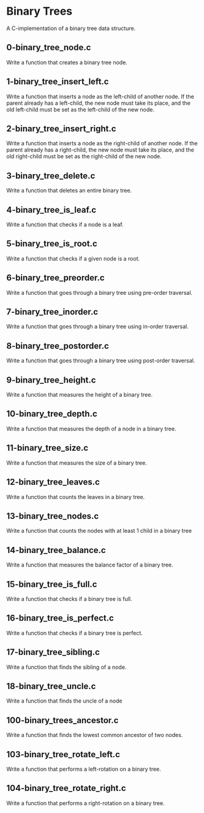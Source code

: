# Binary Trees
A C-implementation of a binary tree data structure.

## 0-binary_tree_node.c
Write a function that creates a binary tree node.

## 1-binary_tree_insert_left.c
Write a function that inserts a node as the left-child of another node. If the parent already has a left-child, the new node must take its place, and the old left-child must be set as the left-child of the new node.

## 2-binary_tree_insert_right.c
Write a function that inserts a node as the right-child of another node. If the parent already has a right-child, the new node must take its place, and the old right-child must be set as the right-child of the new node.

## 3-binary_tree_delete.c
Write a function that deletes an entire binary tree.

## 4-binary_tree_is_leaf.c
Write a function that checks if a node is a leaf.

## 5-binary_tree_is_root.c
Write a function that checks if a given node is a root.

## 6-binary_tree_preorder.c
Write a function that goes through a binary tree using pre-order traversal.

## 7-binary_tree_inorder.c
Write a function that goes through a binary tree using in-order traversal.

## 8-binary_tree_postorder.c
Write a function that goes through a binary tree using post-order traversal.

## 9-binary_tree_height.c
Write a function that measures the height of a binary tree.

## 10-binary_tree_depth.c
Write a function that measures the depth of a node in a binary tree.

## 11-binary_tree_size.c
Write a function that measures the size of a binary tree.

## 12-binary_tree_leaves.c
Write a function that counts the leaves in a binary tree.

## 13-binary_tree_nodes.c
Write a function that counts the nodes with at least 1 child in a binary tree

## 14-binary_tree_balance.c
Write a function that measures the balance factor of a binary tree.

## 15-binary_tree_is_full.c
Write a function that checks if a binary tree is full.

## 16-binary_tree_is_perfect.c
Write a function that checks if a binary tree is perfect.

## 17-binary_tree_sibling.c
Write a function that finds the sibling of a node.

## 18-binary_tree_uncle.c
Write a function that finds the uncle of a node

## 100-binary_trees_ancestor.c
Write a function that finds the lowest common ancestor of two nodes.

## 103-binary_tree_rotate_left.c
Write a function that performs a left-rotation on a binary tree.

## 104-binary_tree_rotate_right.c
Write a function that performs a right-rotation on a binary tree.
